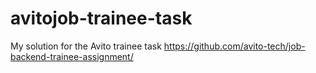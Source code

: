 # avitojob-trainee-task
My solution for the Avito trainee task https://github.com/avito-tech/job-backend-trainee-assignment/
